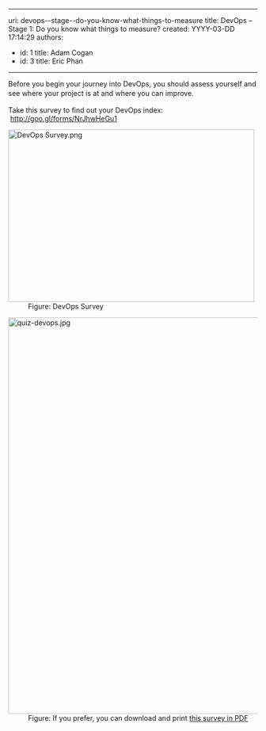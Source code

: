 

---
uri: devops--stage--do-you-know-what-things-to-measure
title: DevOps – Stage 1: Do you know what things to measure?
created: YYYY-03-DD 17:14:29
authors:
  - id: 1
    title: Adam Cogan
  - id: 3
    title: Eric Phan
---




<span class='intro'> <p class="p1">​Before you begin your journey into DevOps, you should assess yourself and see where your project is at and where you can improve.​<span style="line-height&#58;1.6;">​​​​​</span></p> </span>

<p>Take this survey to find out your DevOps index&#58;​&#160;<span style="line-height&#58;20.8px;"></span><a href="http&#58;//goo.gl/forms/NrJhwHeGu1" target="_blank">http&#58;//goo.gl/forms/NrJhwHeGu1​​</a></p><dl class="image"><dt><img src="/PublishingImages/DevOps%20Survey.png" alt="DevOps Survey.png" style="width&#58;497px;height&#58;348px;" /></dt><dd>Figure&#58; DevOps Survey​</dd></dl><dl class="image"><dt><img src="/PublishingImages/quiz-devops.jpg" alt="quiz-devops.jpg" style="width&#58;800px;" /></dt><dd>Figure&#58; If you prefer, you can download and print&#160;<a href="/Documents/DevOps-Quiz.pdf"><img class="ms-asset-icon ms-rtePosition-4" src="/_layouts/15/images/icpdf.png" alt="" />this survey in PDF​</a>​</dd></dl>



